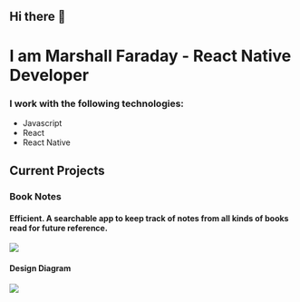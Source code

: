 
## Hi there 👋


# I am Marshall Faraday - React Native Developer


### I work with the following technologies:

* Javascript
* React
* React Native

## Current Projects

### Book Notes

#### Efficient. A searchable app to keep track of notes from all kinds of books read for future reference.

<img src="assets/BookNotesScreens.png">

#### Design Diagram

<img src="assets/Design%20Diagram.jpg">
